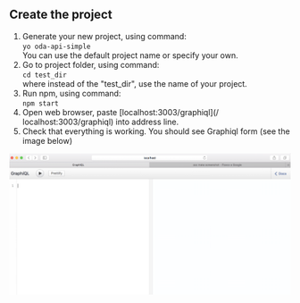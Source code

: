 ## Create the project
1. Generate your new project, using command:<br> `yo oda-api-simple`<br>You can use the default project name or specify your own.
2. Go to project folder, using command:<br> `cd test_dir` <br> where instead of the "test_dir", use the name of your project.
3. Run npm, using command:<br> `npm start`
4. Open web browser, paste  [localhost:3003/graphiql](/ localhost:3003/graphiql) into address line.
5. Check that everything is working. You should see Graphiql form (see the image below)    

![](/assets/oda1.png)

